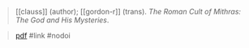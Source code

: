 > [[clauss]] (author); [[gordon-r]] (trans). *The Roman Cult of Mithras: The God and His Mysteries*.

> [pdf](a/clauss1990.pdf)
> #link #nodoi 